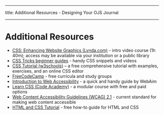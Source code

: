 - - -
title: Additional Resources - Designing Your OJS Journal
- - -

# Additional Resources

- [CSS: Enhancing Website Graphics (Lynda.com)](https://www.lynda.com/CSS-tutorials/CSS-Enhancing-Website-Graphics/622090-2.html) - intro video course (1h 40m); access may be available via your institution or a public library
- [CSS Tricks beginner guides](https://css-tricks.com/guides/beginner/) - handy CSS snippets and videos
- [CSS Tutorial (w3schools)](https://www.w3schools.com/css/) – a free comprehensive tutorial with examples, exercises, and an online CSS editor
- [FreeCodeCamp](https://www.freecodecamp.org/) - free curricula and study groups
- [Introduction to Web Accessibility](https://webaim.org/intro/) - a quick and handy guide by WebAim
- [Learn CSS (Code Academy)](https://www.codecademy.com/learn/learn-css) - a modular course with free and paid options
- [Web Content Accessibility Guidelines (WCAG) 2.1](https://www.w3.org/TR/WCAG21/) - current standard for making web content accessible
- [HTML and CSS Tutorial](https://websitesetup.org/website-coding-html-css/) - free how-to guide for HTML and CSS

